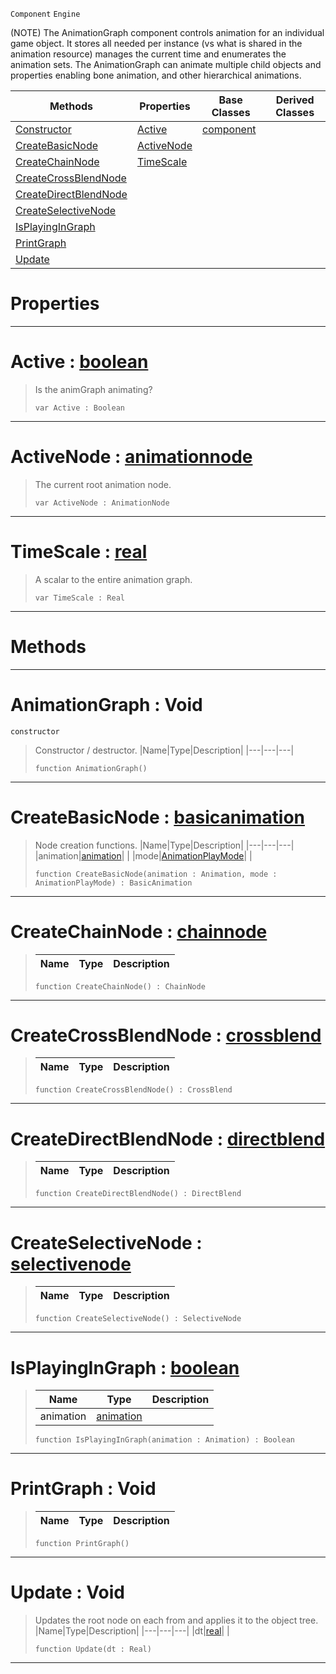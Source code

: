  `Component` `Engine`



(NOTE) The AnimationGraph component controls animation for an individual game object. It stores all needed per instance (vs what is shared in the animation resource) manages the current time and enumerates the animation sets. The AnimationGraph can animate multiple child objects and properties enabling bone animation, and other hierarchical animations.

|Methods|Properties|Base Classes|Derived Classes|
|---|---|---|---|
|[ Constructor](https://github.com/zeroengineteam/ZeroDocs/blob/master/code_reference/class_reference/animationgraph.markdown#animationgraph-void)|[ Active](https://github.com/zeroengineteam/ZeroDocs/blob/master/code_reference/class_reference/animationgraph.markdown#active-zero-engine-docum)|[component](https://github.com/zeroengineteam/ZeroDocs/blob/master/code_reference/class_reference/component.markdown)| |
|[ CreateBasicNode](https://github.com/zeroengineteam/ZeroDocs/blob/master/code_reference/class_reference/animationgraph.markdown#createbasicnode-zero-eng)|[ ActiveNode](https://github.com/zeroengineteam/ZeroDocs/blob/master/code_reference/class_reference/animationgraph.markdown#activenode-zero-engine-d)| | |
|[ CreateChainNode](https://github.com/zeroengineteam/ZeroDocs/blob/master/code_reference/class_reference/animationgraph.markdown#createchainnode-zero-eng)|[ TimeScale](https://github.com/zeroengineteam/ZeroDocs/blob/master/code_reference/class_reference/animationgraph.markdown#timescale-zero-engine-do)| | |
|[ CreateCrossBlendNode](https://github.com/zeroengineteam/ZeroDocs/blob/master/code_reference/class_reference/animationgraph.markdown#createcrossblendnode-zer)| | | |
|[ CreateDirectBlendNode](https://github.com/zeroengineteam/ZeroDocs/blob/master/code_reference/class_reference/animationgraph.markdown#createdirectblendnode-ze)| | | |
|[ CreateSelectiveNode](https://github.com/zeroengineteam/ZeroDocs/blob/master/code_reference/class_reference/animationgraph.markdown#createselectivenode-zero)| | | |
|[ IsPlayingInGraph](https://github.com/zeroengineteam/ZeroDocs/blob/master/code_reference/class_reference/animationgraph.markdown#isplayingingraph-zero-en)| | | |
|[ PrintGraph](https://github.com/zeroengineteam/ZeroDocs/blob/master/code_reference/class_reference/animationgraph.markdown#printgraph-void)| | | |
|[ Update](https://github.com/zeroengineteam/ZeroDocs/blob/master/code_reference/class_reference/animationgraph.markdown#update-void)| | | |


 #  Properties


---  
 #  Active : [boolean](https://github.com/zeroengineteam/ZeroDocs/blob/master/code_reference/zilch_base_types/boolean.markdown)

> Is the animGraph animating?
> ``` lang=cpp, name=Zilch
> var Active : Boolean


---  
 #  ActiveNode : [animationnode](https://github.com/zeroengineteam/ZeroDocs/blob/master/code_reference/class_reference/animationnode.markdown)

> The current root animation node.
> ``` lang=cpp, name=Zilch
> var ActiveNode : AnimationNode


---  
 #  TimeScale : [real](https://github.com/zeroengineteam/ZeroDocs/blob/master/code_reference/zilch_base_types/real.markdown)

> A scalar to the entire animation graph.
> ``` lang=cpp, name=Zilch
> var TimeScale : Real


---  
 #  Methods


---  
 #  AnimationGraph : Void

 `constructor`

> Constructor / destructor.
> |Name|Type|Description|
> |---|---|---|
> ``` lang=cpp, name=Zilch
> function AnimationGraph()
> ``` 


---  
 #  CreateBasicNode : [basicanimation](https://github.com/zeroengineteam/ZeroDocs/blob/master/code_reference/class_reference/basicanimation.markdown)

> Node creation functions.
> |Name|Type|Description|
> |---|---|---|
> |animation|[animation](https://github.com/zeroengineteam/ZeroDocs/blob/master/code_reference/class_reference/animation.markdown)| |
> |mode|[AnimationPlayMode](https://github.com/zeroengineteam/ZeroDocs/blob/master/code_reference/enum_reference.markdown#animationplaymode)| |
> ``` lang=cpp, name=Zilch
> function CreateBasicNode(animation : Animation, mode : AnimationPlayMode) : BasicAnimation
> ``` 


---  
 #  CreateChainNode : [chainnode](https://github.com/zeroengineteam/ZeroDocs/blob/master/code_reference/class_reference/chainnode.markdown)

> 
> |Name|Type|Description|
> |---|---|---|
> ``` lang=cpp, name=Zilch
> function CreateChainNode() : ChainNode
> ``` 


---  
 #  CreateCrossBlendNode : [crossblend](https://github.com/zeroengineteam/ZeroDocs/blob/master/code_reference/class_reference/crossblend.markdown)

> 
> |Name|Type|Description|
> |---|---|---|
> ``` lang=cpp, name=Zilch
> function CreateCrossBlendNode() : CrossBlend
> ``` 


---  
 #  CreateDirectBlendNode : [directblend](https://github.com/zeroengineteam/ZeroDocs/blob/master/code_reference/class_reference/directblend.markdown)

> 
> |Name|Type|Description|
> |---|---|---|
> ``` lang=cpp, name=Zilch
> function CreateDirectBlendNode() : DirectBlend
> ``` 


---  
 #  CreateSelectiveNode : [selectivenode](https://github.com/zeroengineteam/ZeroDocs/blob/master/code_reference/class_reference/selectivenode.markdown)

> 
> |Name|Type|Description|
> |---|---|---|
> ``` lang=cpp, name=Zilch
> function CreateSelectiveNode() : SelectiveNode
> ``` 


---  
 #  IsPlayingInGraph : [boolean](https://github.com/zeroengineteam/ZeroDocs/blob/master/code_reference/zilch_base_types/boolean.markdown)

> 
> |Name|Type|Description|
> |---|---|---|
> |animation|[animation](https://github.com/zeroengineteam/ZeroDocs/blob/master/code_reference/class_reference/animation.markdown)| |
> ``` lang=cpp, name=Zilch
> function IsPlayingInGraph(animation : Animation) : Boolean
> ``` 


---  
 #  PrintGraph : Void

> 
> |Name|Type|Description|
> |---|---|---|
> ``` lang=cpp, name=Zilch
> function PrintGraph()
> ``` 


---  
 #  Update : Void

> Updates the root node on each from and applies it to the object tree.
> |Name|Type|Description|
> |---|---|---|
> |dt|[real](https://github.com/zeroengineteam/ZeroDocs/blob/master/code_reference/zilch_base_types/real.markdown)| |
> ``` lang=cpp, name=Zilch
> function Update(dt : Real)
> ``` 


---  
 

 